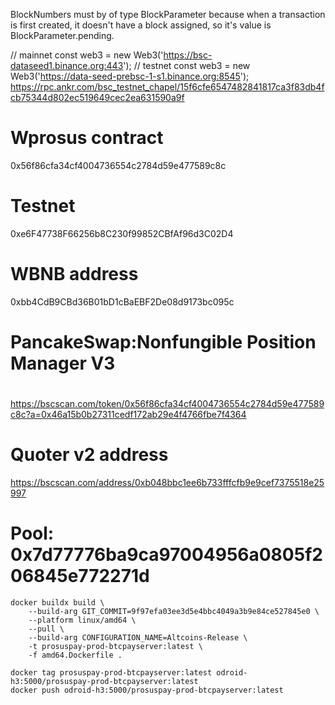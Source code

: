

BlockNumbers must by of type BlockParameter because when a transaction is first created, 
it doesn't have a block assigned, so it's value is BlockParameter.pending.


// mainnet
const web3 = new Web3('https://bsc-dataseed1.binance.org:443');
// testnet
const web3 = new Web3('https://data-seed-prebsc-1-s1.binance.org:8545');
https://rpc.ankr.com/bsc_testnet_chapel/15f6cfe6547482841817ca3f83db4fcb75344d802ec519649cec2ea631590a9f

# Wprosus contract
0x56f86cfa34cf4004736554c2784d59e477589c8c
# Testnet
0xe6F47738F66256b8C230f99852CBfAf96d3C02D4

# WBNB address
0xbb4CdB9CBd36B01bD1cBaEBF2De08d9173bc095c

# PancakeSwap:Nonfungible Position Manager V3
# 
https://bscscan.com/token/0x56f86cfa34cf4004736554c2784d59e477589c8c?a=0x46a15b0b27311cedf172ab29e4f4766fbe7f4364

# Quoter v2 address
https://bscscan.com/address/0xb048bbc1ee6b733fffcfb9e9cef7375518e25997

# Pool: 0x7d77776ba9ca97004956a0805f206845e772271d

```
docker buildx build \
    --build-arg GIT_COMMIT=9f97efa03ee3d5e4bbc4049a3b9e84ce527845e0 \
    --platform linux/amd64 \
    --pull \
    --build-arg CONFIGURATION_NAME=Altcoins-Release \
    -t prosuspay-prod-btcpayserver:latest \
    -f amd64.Dockerfile .
```

```
docker tag prosuspay-prod-btcpayserver:latest odroid-h3:5000/prosuspay-prod-btcpayserver:latest
docker push odroid-h3:5000/prosuspay-prod-btcpayserver:latest
```

